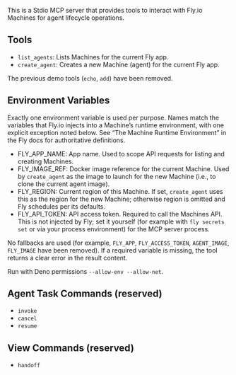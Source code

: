 This is a Stdio MCP server that provides tools to interact with Fly.io Machines
for agent lifecycle operations.

## Tools

- `list_agents`: Lists Machines for the current Fly app.
- `create_agent`: Creates a new Machine (agent) for the current Fly app.

The previous demo tools (`echo`, `add`) have been removed.

## Environment Variables

Exactly one environment variable is used per purpose. Names match the variables
that Fly.io injects into a Machine’s runtime environment, with one explicit
exception noted below. See “The Machine Runtime Environment” in the Fly docs for
authoritative definitions.

- FLY_APP_NAME: App name. Used to scope API requests for listing and creating
  Machines.
- FLY_IMAGE_REF: Docker image reference for the current Machine. Used by
  `create_agent` as the image to launch for the new Machine (i.e., to clone the
  current agent image).
- FLY_REGION: Current region of this Machine. If set, `create_agent` uses this
  as the region for the new Machine; otherwise region is omitted and Fly
  schedules per its defaults.
- FLY_API_TOKEN: API access token. Required to call the Machines API. This is
  not injected by Fly; set it yourself (for example with `fly secrets set` or
  via your process environment) for the MCP server process.

No fallbacks are used (for example, `FLY_APP`, `FLY_ACCESS_TOKEN`,
`AGENT_IMAGE`, `FLY_IMAGE` have been removed). If a required variable is
missing, the tool returns a clear error in the result content.

Run with Deno permissions `--allow-env --allow-net`.

## Agent Task Commands (reserved)

- `invoke`
- `cancel`
- `resume`

## View Commands (reserved)

- `handoff`
